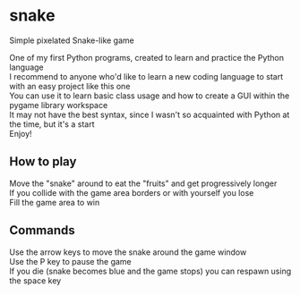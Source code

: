 # snake
Simple pixelated Snake-like game  

One of my first Python programs, created to learn and practice the Python language  
I recommend to anyone who'd like to learn a new coding language to start with an easy project like this one  
You can use it to learn basic class usage and how to create a GUI within the pygame library workspace  
It may not have the best syntax, since I wasn't so acquainted with Python at the time, but it's a start  
Enjoy!  

## How to play
Move the "snake" around to eat the "fruits" and get progressively longer  
If you collide with the game area borders or with yourself you lose  
Fill the game area to win  

## Commands
Use the arrow keys to move the snake around the game window  
Use the P key to pause the game  
If you die (snake becomes blue and the game stops) you can respawn using the space key  
